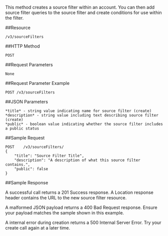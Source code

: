 This method creates a source filter within an account. You can then add source filter queries to the source filter and create conditions for use within the filter.

##Resource

	/v3/sourceFilters

##HTTP Method

	POST

##Request Parameters

	None

##Request Parameter Example

	POST /v3/sourceFilters

##JSON Parameters

	*title* - string value indicating name for source filter (create)
	*description* - string value including text describing source filter (create)
	*public* - boolean value indicating whether the source filter includes a public status

##Sample Request
```	
POST	/v3/sourceFilters/
{
    "title": "Source Filter Title",
    "description": "A description of what this source filter contains.",
    "public": false
}
```

##Sample Response

A successful call returns a 201 Success response. A Location response header contains the URL to the new source filter resource.

A malformed JSON payload returns a 400 Bad Request response. Ensure your payload matches the sample shown in this example.

A internal error during creation returns a 500 Internal Server Error. Try your create call again at a later time.